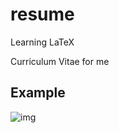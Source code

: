 # resume
Learning LaTeX

Curriculum Vitae for me

## Example
![img](https://user-images.githubusercontent.com/54964587/213348725-d61f1157-c148-4cee-8783-7f006911c98e.png)
